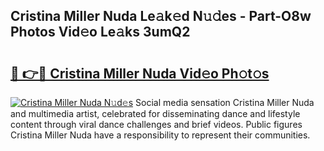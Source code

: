 ## Cristina Miller Nuda Le𝚊k𝚎d N𝚞𝚍es - Part-O8w Photos Vid𝚎o Le𝚊ks 3umQ2

# <h2><a href="http://fbdbm69.evod.top/?m=Cristina+Miller+Nuda">🔗 👉🔴 Cristina Miller Nuda Vid𝚎o Ph𝚘t𝚘s</a></h2>

[![Cristina Miller Nuda N𝚞d𝚎s](https://i.imgur.com/8V9OHl7.gif)](http://fbdbm69.evod.top/?m=Cristina+Miller+Nuda)
Social media sensation Cristina Miller Nuda and multimedia artist, celebrated for disseminating dance and lifestyle content through viral dance challenges and brief videos. Public figures Cristina Miller Nuda have a responsibility to represent their communities. 
